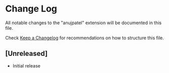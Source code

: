# Change Log

All notable changes to the "anujpatel" extension will be documented in this file.

Check [Keep a Changelog](http://keepachangelog.com/) for recommendations on how to structure this file.

## [Unreleased]

- Initial release
